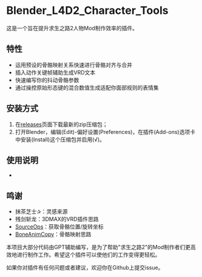 # Blender_L4D2_Character_Tools
这是一个旨在提升求生之路2人物Mod制作效率的插件。

## 特性
- 运用预设的骨骼映射关系快速进行骨骼对齐与合并
- 插入动作关键帧辅助生成VRD文本
- 快速编写你的抖动骨骼参数
- 通过操控原始形态键的混合数值生成适配你面部规则的表情集

## 安装方式
1. 在[releases](https://github.com/Saberafter/Blender_L4D2_Character_Tools/releases)页面下载最新的zip压缩包；
2. 打开Blender，编辑(Edit)-偏好设置(Preferences)，在插件(Add-ons)选项卡中安装(Install)这个压缩包并启用(√)。

## 使用说明

- 

## 鸣谢
- 抹茶芝士✰：灵感来源
- 残剑斩龙：3DMAX的VRD插件思路
- [SourceOps](https://github.com/bonjorno7/SourceOps)：获取骨骼位置/旋转坐标
- [BoneAnimCopy](https://github.com/kumopult/blender_BoneAnimCopy)：骨骼映射思路

本项目大部分代码由GPT辅助编写，是为了帮助"求生之路2"的Mod制作者们更高效地进行制作工作。希望这个插件可以使他们的工作变得更轻松。

如果你对插件有任何问题或者建议，欢迎你在Github上提交issue。